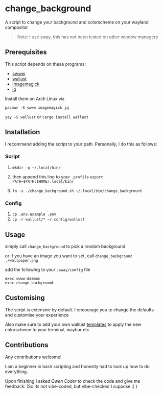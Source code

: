 # change_background

A script to change your background and colorscheme on your wayland compositor

> Note: I use sway, this has not been tested on other window managers

## Prerequisites

This script depends on these programs:

- [swww](https://github.com/LGFae/swww)
- [wallust](https://codeberg.org/explosion-mental/wallust)
- [imagemagick](https://imagemagick.org/)
- [jq](https://github.com/jqlang/jq)

Install them on Arch Linux via

`pacman -S swww imagemagick jq`

`yay -S wallust` or `cargo install wallust`

## Installation

I recommend adding the script to your path. Personally, I do this as follows:

### Script

1. `mkdir -p ~/.local/bin/`

2. then append this line to your `.profile`
    `export PATH=$PATH:$HOME/.local/bin/`

3. `ln -s ./change_background.sh ~/.local/bin/change_background`

### Config

1. `cp .env.example .env`
2. `cp -r wallust/* ~/.config/wallust`

## Usage

simply call `change_background` to pick a random background

or if you have an image you want to set, call `change_background ./wallpaper.png`

add the following to your `.sway/config` file

```
exec swww-daemon
exec change_background
```

## Customising

The script is extensive by default.
I encourage you to change the defaults and customise your experience

Also make sure to add your own wallust [templates](https://codeberg.org/explosion-mental/wallust-templates)
to apply the new colorscheme to your terminal, waybar etc.

## Contributions

Any contributions welcome!

I am a beginner in bash scripting and honestly had to look up how to do everything.

Upon finishing I asked *Qwen Coder* to check the code and give me feedback.
(So its not vibe-coded, but vibe-checked I suppose :) )
